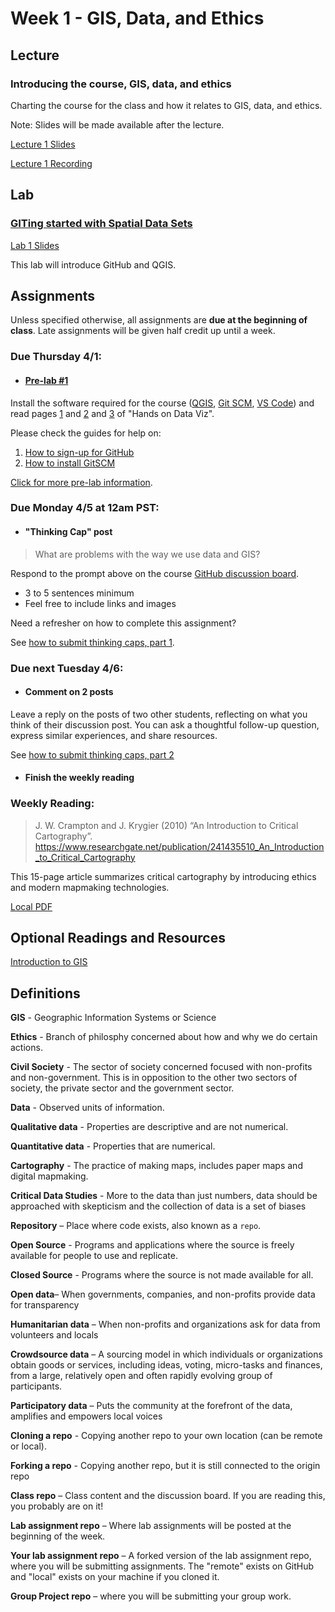 # Week 1 - GIS, Data, and Ethics

## Lecture
### Introducing the course, GIS, data, and ethics
Charting the course for the class and how it relates to GIS, data, and ethics.

Note: Slides will be made available after the lecture.

[Lecture 1 Slides](./Materials/AA191_S_W1_Lecture_1.pdf
)

[Lecture 1 Recording](https://ucla.zoom.us/rec/share/HuP2yv24GwjVpvclpqBeRUKCO-FoYK3WAVNtWd_ekZOQh6jQOAaX0o3YdNyRWUmy.MWFkQq-g0tsAaftY
)
## Lab
### [GITing started with Spatial Data Sets](./Lab/readme.md)
[Lab 1 Slides](./Materials/AA191_S_W1_Lab_1.pdf
)

This lab will introduce GitHub and QGIS.

## Assignments
Unless specified otherwise, all assignments are **due at the beginning of class**. Late assignments will be given half credit up until a week.

### Due Thursday 4/1:
- #### [**Pre-lab #1**](./Materials/1_pre_lab_1.md)
Install the software required for the course ([QGIS](https://qgis.org/en/site/forusers/download.html), [Git SCM](https://git-scm.com/), [VS Code](https://code.visualstudio.com/)) and read pages [1](https://handsondataviz.org/believe.html) and [2](https://handsondataviz.org/persuasive.html) and [3](https://handsondataviz.org/shades.html) of "Hands on Data Viz".

Please check the guides for help on:
1. [How to sign-up for GitHub](../Guides/github_sign_up.md)
2. [How to install GitSCM](../Guides/gitscm.md)

[Click for more pre-lab information](./Materials/1_pre_lab_1.md).
### Due  Monday 4/5 at 12am PST:
- #### **"Thinking Cap" post**
> What are problems with the way we use data and GIS?

Respond to the prompt above on the course [GitHub discussion board](https://github.com/albertkun/21S-ASIAAM-191A/discussions).
 - 3 to 5 sentences minimum
 - Feel free to include links and images

Need a refresher on how to complete this assignment?

See [how to submit thinking caps, part 1](../Guides/thinking_caps.md).

### Due next Tuesday 4/6:
- #### **Comment on 2 posts**
Leave a reply on the posts of two other students, reflecting on what you think of their discussion post. You can ask a thoughtful follow-up question, express similar experiences, and share resources.

See [how to submit thinking caps, part 2](../Guides/thinking_caps.md)

- #### **Finish the weekly reading**

### **Weekly Reading:**
> J. W. Crampton and J. Krygier (2010) “An Introduction to Critical Cartography”. https://www.researchgate.net/publication/241435510_An_Introduction_to_Critical_Cartography

This 15-page article summarizes critical cartography by introducing ethics and modern mapmaking technologies.

[Local PDF](/Materials/3_An_Introduction_to_Critical_Cartography)

## Optional Readings and Resources
[Introduction to GIS](./Materials/a_optional_gis.md)

## Definitions
**GIS** - Geographic Information Systems or Science

**Ethics** - Branch of philosphy concerned about how and why we do certain actions.

**Civil Society** - The sector of society concerned focused with non-profits and non-government. This is in opposition to the other two sectors of society, the private sector and the government sector.

**Data** - Observed units of information.

**Qualitative data** - Properties are descriptive and are not numerical. 

**Quantitative data** - Properties that are numerical.

**Cartography** - The practice of making maps, includes paper maps and digital mapmaking.

**Critical Data Studies** - More to the data than just numbers, data should be approached with skepticism and the collection of data is a set of biases

**Repository** – Place where code exists, also known as a `repo`.

**Open Source** - Programs and applications where the source is freely available for people to use and replicate.

**Closed Source** - Programs where the source is not made available for all.

**Open data**– When governments, companies, and non-profits provide data for transparency

**Humanitarian data** – When non-profits and organizations ask for data from volunteers and locals

**Crowdsource data** – A sourcing model in which individuals or organizations obtain goods or services, including ideas, voting, micro-tasks and finances, from a large, relatively open and often rapidly evolving group of participants.

**Participatory data** – Puts the community at the forefront of the data, amplifies and empowers local voices

**Cloning a repo** - Copying another repo to your own location (can be remote or local).

**Forking a repo** - Copying another repo, but it is still connected to the origin repo
 
**Class repo** – Class content and the discussion board. If you are reading this, you probably are on it!

**Lab assignment repo** – Where lab assignments will be posted at the beginning of the week.

**Your lab assignment repo** – A forked version of the  lab assignment repo, where you will be submitting assignments. The "remote" exists on GitHub and "local" exists on your machine if you cloned it. 

**Group Project repo** – where you will be submitting your group work.
